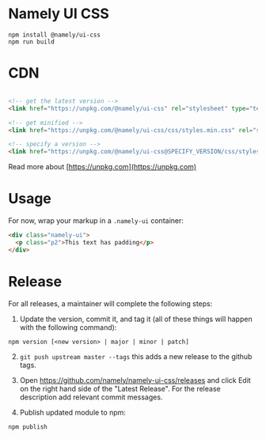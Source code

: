# Namely UI CSS

```
npm install @namely/ui-css
npm run build
```

# CDN

```html

<!-- get the latest version -->
<link href="https://unpkg.com/@namely/ui-css" rel="stylesheet" type="text/css">

<!-- get minified -->
<link href="https://unpkg.com/@namely/ui-css/css/styles.min.css" rel="stylesheet" type="text/css">

<!-- specify a version -->
<link href="https://unpkg.com/@namely/ui-css@SPECIFY_VERSION/css/styles.min.css" rel="stylesheet" type="text/css">
```

Read more about [https://unpkg.com](https://unpkg.com)

# Usage

For now, wrap your markup in a `.namely-ui` container:
```html
<div class="namely-ui">
  <p class="p2">This text has padding</p>
</div>
```

# Release
For all releases, a maintainer will complete the following steps:

1. Update the version, commit it, and tag it (all of these things will happen with the following command):

```
npm version [<new version> | major | minor | patch]
```

2. `git push upstream master --tags` this adds a new release to the github tags.

3. Open https://github.com/namely/namely-ui-css/releases and click Edit on the right hand side of the "Latest Release".
For the release description add relevant commit messages.

4. Publish updated module to npm:
```
npm publish
```
